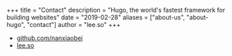 +++
title = "Contact"
description = "Hugo, the world's fastest framework for building websites"
date = "2019-02-28"
aliases = ["about-us", "about-hugo", "contact"]
author = "lee.so"
+++

- [github.com/nanxiaobei](https://github.com/nanxiaobei)
- [lee.so](https://lee.so)
